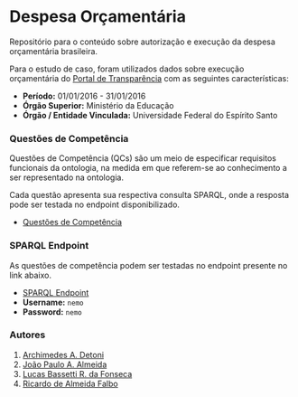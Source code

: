 # Despesa Orçamentária
Repositório para o conteúdo sobre autorização e execução da despesa orçamentária brasileira.

Para o estudo de caso, foram utilizados dados sobre execução orçamentária do [Portal de Transparência](http://www.portaltransparencia.gov.br/) com as seguintes características:

* **Período:** 01/01/2016 - 31/01/2016
* **Órgão Superior:** Ministério da Educação
* **Órgão / Entidade Vinculada:** Universidade Federal do Espírito Santo

### Questões de Competência

Questões de Competência (QCs) são um meio de especificar requisitos funcionais da ontologia, na medida em que referem-se ao conhecimento a ser representado na ontologia.

Cada questão apresenta sua respectiva consulta SPARQL, onde a resposta pode ser testada no endpoint disponibilizado.

* [Questões de Competência](https://github.com/LucasBassetti/despesa-orcamentaria/tree/master/questoes-de-competencia)

### SPARQL Endpoint

As questões de competência podem ser testadas no endpoint presente no link abaixo.

* [SPARQL Endpoint](http://dev.nemo.inf.ufes.br:5820/dpf#!/query)
* **Username:** ``` nemo ```
* **Password:** ``` nemo ```

### Autores

1. [Archimedes A. Detoni](http://www.informatica.ufes.br/pos-graduacao/PPGI/detalhes-de-pessoal?id=9227)
2. [João Paulo A. Almeida](http://nemo.inf.ufes.br/jpalmeida/)
3. [Lucas Bassetti R. da Fonseca](http://nemo.inf.ufes.br/members/lfonseca/)
4. [Ricardo de Almeida Falbo](http://www.inf.ufes.br/~falbo/)
